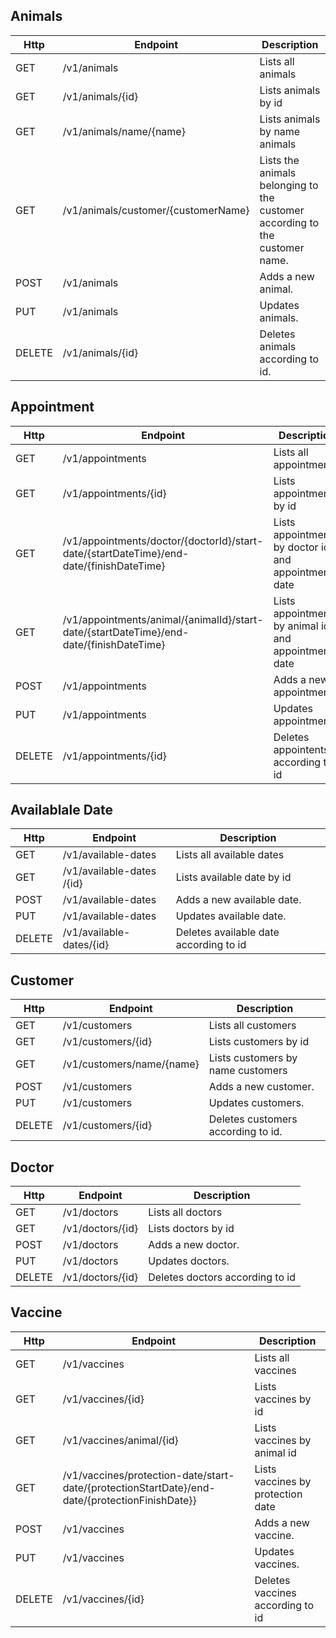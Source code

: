 ## Animals

| Http | Endpoint | Description |
|--|--|--|
| GET | /v1/animals | Lists all animals |
| GET | /v1/animals/{id} | Lists animals by id |
| GET | /v1/animals/name/{name} | Lists animals by name animals |
| GET | /v1/animals/customer/{customerName} | Lists the animals belonging to the customer according to the customer name. |
| POST | /v1/animals | Adds a new animal. |
| PUT | /v1/animals | Updates animals. |
| DELETE | /v1/animals/{id} | Deletes animals according to id.|

## Appointment

| Http | Endpoint | Description |
|--|--|--|
| GET | /v1/appointments | Lists all appointments |
| GET | /v1/appointments/{id} | Lists appointments by id |
| GET | /v1/appointments/doctor/{doctorId}/start-date/{startDateTime}/end-date/{finishDateTime} | Lists appointment by doctor id and appointment date |
| GET | /v1/appointments/animal/{animalId}/start-date/{startDateTime}/end-date/{finishDateTime} | Lists appointment by animal id and appointment date  |
| POST | /v1/appointments | Adds a new appointment. |
| PUT | /v1/appointments | Updates appointments. |
| DELETE | /v1/appointments/{id} | Deletes appointents according to id |

## Availablale Date

| Http | Endpoint | Description |
|--|--|--|
| GET | /v1/available-dates | Lists all available dates |
| GET | /v1/available-dates /{id} | Lists available date by id |
| POST | /v1/available-dates  | Adds a new available date. |
| PUT | /v1/available-dates  | Updates available date. |
| DELETE | /v1/available-dates/{id} | Deletes available date according to id |

## Customer

| Http | Endpoint | Description |
|--|--|--|
| GET | /v1/customers | Lists all customers |
| GET | /v1/customers/{id} | Lists customers by id |
| GET | /v1/customers/name/{name} | Lists customers by name customers |
| POST | /v1/customers | Adds a new customer. |
| PUT | /v1/customers | Updates customers. |
| DELETE | /v1/customers/{id} | Deletes customers according to id.|

## Doctor

| Http | Endpoint | Description |
|--|--|--|
| GET | /v1/doctors | Lists all doctors |
| GET | /v1/doctors/{id} | Lists doctors by id |
| POST | /v1/doctors  | Adds a new doctor. |
| PUT | /v1/doctors  | Updates doctors. |
| DELETE | /v1/doctors/{id} | Deletes doctors according to id |


## Vaccine

| Http | Endpoint | Description |
|--|--|--|
| GET | /v1/vaccines | Lists all vaccines |
| GET | /v1/vaccines/{id} | Lists vaccines by id |
| GET | /v1/vaccines/animal/{id} | Lists vaccines by animal id |
| GET | /v1/vaccines/protection-date/start-date/{protectionStartDate}/end-date/{protectionFinishDate}} | Lists vaccines by protection date |
| POST | /v1/vaccines  | Adds a new vaccine. |
| PUT | /v1/vaccines  | Updates vaccines. |
| DELETE | /v1/vaccines/{id} | Deletes vaccines according to id |

